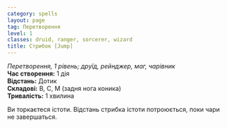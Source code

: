 ```yaml
---
category: spells
layout: page
tag: Перетворення
level: 1
classes: druid, ranger, sorcerer, wizard
title: Стрибок [Jump]
---
```


_Перетворення, 1 рівень; друїд, рейнджер, маг, чарівник_    
**Час створення:** 1 дія    
**Відстань:** Дотик    
**Складові:** В, С, М (задня нога коника)    
**Тривалість:** 1 хвилина    

Ви торкаєтеся істоти. Відстань стрибка істоти потроюється, поки чари не завершаться.
